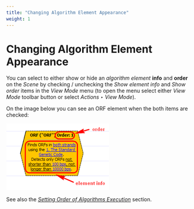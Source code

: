 ```yaml
---
title: "Changing Algorithm Element Appearance"
weight: 1
---
```



# Changing Algorithm Element Appearance

You can select to either show or hide an _algorithm element_ **info** and **order** on the _Scene_ by checking / unchecking the _Show element info_ and _Show order_ items in the _View Mode_ menu (to open the menu select either _View Mode_ toolbar button or select _Actions ‣ View Mode_).

On the image below you can see an ORF element when the both items are checked:


![](/images/65930635/65930636.png)

See also the [_Setting Order of Algorithms Execution_](setting-order-of-algorithms-execution.md) section.
